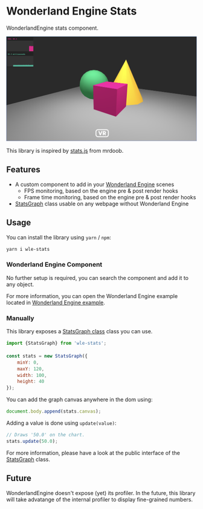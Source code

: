 # Wonderland Engine Stats

WonderlandEngine stats component.

![Example showing FPS and frame time](./img/example.png)

This library is inspired by [stats.js](https://github.com/mrdoob/stats.js) from mrdoob.

## Features

* A custom component to add in your [Wonderland Engine](https://wonderlandengine.com/) scenes
    * FPS monitoring, based on the engine pre & post render hooks
    * Frame time monitoring, based on the engine pre & post render hooks
* [StatsGraph](./src/stats.ts) class usable on any webpage without Wonderland Engine

## Usage

You can install the library using `yarn` / `npm`:

```sh
yarn i wle-stats
```

### Wonderland Engine Component

No further setup is required, you can search the component and add it to any object.

For more information, you can open the Wonderland Engine example located
in [Wonderland Engine example](./example).

### Manually

This library exposes a [StatsGraph class](./src/stats.ts) class you can use.

```js
import {StatsGraph} from 'wle-stats';

const stats = new StatsGraph({
    minY: 0,
    maxY: 120,
    width: 100,
    height: 40
});
```

You can add the graph canvas anywhere in the dom using:

```js
document.body.append(stats.canvas);
```

Adding a value is done using `update(value)`:

```js
// Draws '50.0' on the chart.
stats.update(50.0);
```

For more information, please have a look at the public interface of the
[StatsGraph](./src/stats.ts) class.

## Future

WonderlandEngine doesn't expose (yet) its profiler. In the future, this library will take advatange of the internal profiler to display fine-grained numbers.
